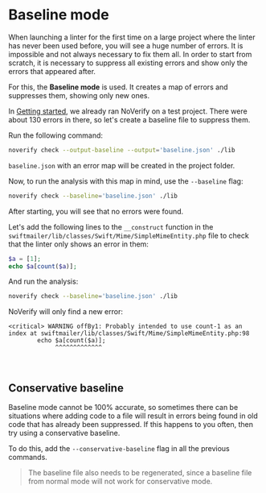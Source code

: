 # Baseline mode

When launching a linter for the first time on a large project where the linter has never been used before, you will see a huge number of errors. It is impossible and not always necessary to fix them all. In order to start from scratch, it is necessary to suppress all existing errors and show only the errors that appeared after.

For this, the **Baseline mode** is used. It creates a map of errors and suppresses them, showing only new ones.

In [Getting started](/docs/baseline.md), we already ran NoVerify on a test project. There were about 130 errors in there, so let's create a baseline file to suppress them.

Run the following command:

```bash
noverify check --output-baseline --output='baseline.json' ./lib
```

`baseline.json` with an error map will be created in the project folder.

Now, to run the analysis with this map in mind, use the `--baseline` flag:

```bash
noverify check --baseline='baseline.json' ./lib
```

After starting, you will see that no errors were found.

Let's add the following lines to the `__construct` function in the `swiftmailer/lib/classes/Swift/Mime/SimpleMimeEntity.php` file to check that the linter only shows an error in them:

```php
$a = [1];
echo $a[count($a)];
```

And run the analysis:

```bash
noverify check --baseline='baseline.json' ./lib
```

NoVerify will only find a new error:

```
<critical> WARNING offBy1: Probably intended to use count-1 as an index at swiftmailer/lib/classes/Swift/Mime/SimpleMimeEntity.php:98
        echo $a[count($a)];
             ^^^^^^^^^^^^^
```

<p><br></p>

## Conservative baseline

Baseline mode cannot be 100% accurate, so sometimes there can be situations where adding code to a file will result in errors being found in old code that has already been suppressed. If this happens to you often, then try using a conservative baseline.

To do this, add the `--conservative-baseline` flag in all the previous commands.

> The baseline file also needs to be regenerated, since a baseline file from normal mode will not work for conservative mode.

